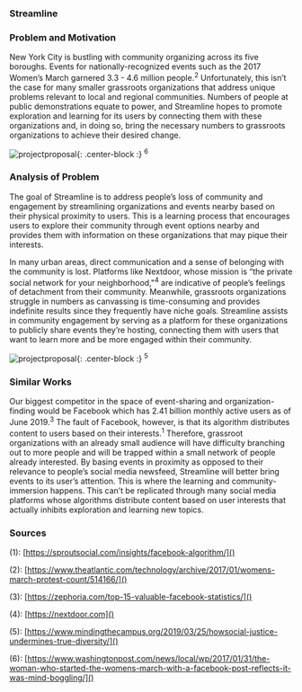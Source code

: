### Streamline

### Problem and Motivation

New York City is bustling with community organizing across its five boroughs. Events for nationally-recognized events such as the 2017 Women’s March garnered 3.3 - 4.6 million people.<sup>2</sup> Unfortunately, this isn’t the case for many smaller grassroots organizations that address unique problems relevant to local and regional communities. Numbers of people at public demonstrations equate to power, and Streamline hopes to promote exploration and learning for its users by connecting them with these organizations and, in doing so, bring the necessary numbers to grassroots organizations to achieve their desired change.

![projectproposal]({{site.baseurl}}/img/womensmarch.jpeg){: .center-block :}
<sup>6</sup>

### Analysis of Problem

The goal of Streamline is to address people’s loss of community and engagement by streamlining organizations and events nearby based on their physical proximity to users. This is a learning process that encourages users to explore their community through event options nearby and provides them with information on these organizations that may pique their interests.

In many urban areas, direct communication and a sense of belonging with the community is lost. Platforms like Nextdoor, whose mission is “the private social network for your neighborhood,"<sup>4</sup> are indicative of people’s feelings of detachment from their community. Meanwhile, grassroots organizations struggle in numbers as canvassing is time-consuming and provides indefinite results since they frequently have niche goals. Streamline assists in community engagement by serving as a platform for these organizations to publicly share events they’re hosting, connecting them with users that want to learn more and be more engaged within their community. 

![projectproposal]({{site.baseurl}}/img/projectproposal1.jpeg){: .center-block :}
<sup>5</sup>

### Similar Works

Our biggest competitor in the space of event-sharing and organization-finding would be Facebook which has 2.41 billion monthly active users as of June 2019.<sup>3</sup> The fault of Facebook, however, is that its algorithm distributes content to users based on their interests.<sup>1</sup> Therefore, grassroot organizations with an already small audience will have difficulty branching out to more people and will be trapped within a small network of people already interested. By basing events in proximity as opposed to their relevance to people’s social media newsfeed, Streamline will better bring events to its user’s attention. This is where the learning and community-immersion happens. This can’t be replicated through many social media platforms whose algorithms distribute content based on user interests that actually inhibits exploration and learning new topics.


### Sources
(1): [https://sproutsocial.com/insights/facebook-algorithm/]()

(2): [https://www.theatlantic.com/technology/archive/2017/01/womens-march-protest-count/514166/]()

(3): [https://zephoria.com/top-15-valuable-facebook-statistics/]()

(4): [https://nextdoor.com]()

(5): [https://www.mindingthecampus.org/2019/03/25/howsocial-justice-undermines-true-diversity/]()

(6): [https://www.washingtonpost.com/news/local/wp/2017/01/31/the-woman-who-started-the-womens-march-with-a-facebook-post-reflects-it-was-mind-boggling/]()
